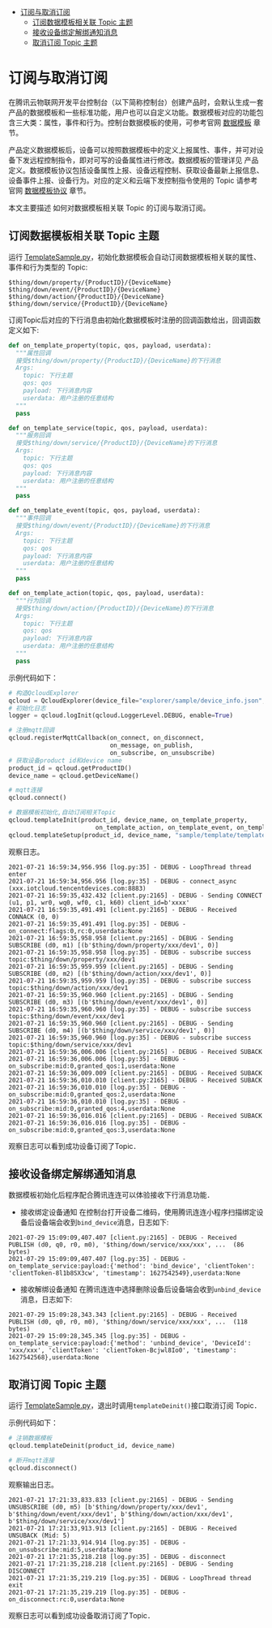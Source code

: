 * [订阅与取消订阅](#订阅与取消订阅)
  * [订阅数据模板相关联 Topic 主题](#订阅数据模板相关联-Topic-主题)
  * [接收设备绑定解绑通知消息](#接收设备绑定解绑通知消息)
  * [取消订阅 Topic 主题](#取消订阅-Topic-主题)

# 订阅与取消订阅

在腾讯云物联网开发平台控制台（以下简称控制台）创建产品时，会默认生成一套产品的数据模板和一些标准功能，用户也可以自定义功能。数据模板对应的功能包含三大类：属性，事件和行为。控制台数据模板的使用，可参考官网 [数据模板](https://cloud.tencent.com/document/product/1081/44921) 章节。

产品定义数据模板后，设备可以按照数据模板中的定义上报属性、事件，并可对设备下发远程控制指令，即对可写的设备属性进行修改。数据模板的管理详见 产品定义。数据模板协议包括设备属性上报、设备远程控制、获取设备最新上报信息、设备事件上报、设备行为。对应的定义和云端下发控制指令使用的 Topic 请参考官网 [数据模板协议](https://cloud.tencent.com/document/product/1081/34916) 章节。

本文主要描述 如何对数据模板相关联 Topic 的订阅与取消订阅。

## 订阅数据模板相关联 Topic 主题

运行 [TemplateSample.py](../../explorer/sample/template/example_template.py)，初始化数据模板会自动订阅数据模板相关联的属性、事件和行为类型的 Topic:
```
$thing/down/property/{ProductID}/{DeviceName}
$thing/down/event/{ProductID}/{DeviceName}
$thing/down/action/{ProductID}/{DeviceName}
$thing/down/service/{ProductID}/{DeviceName}
```
订阅Topic后对应的下行消息由初始化数据模板时注册的回调函数给出，回调函数定义如下:
```python
def on_template_property(topic, qos, payload, userdata):
  """属性回调
  接受$thing/down/property/{ProductID}/{DeviceName}的下行消息
  Args:
    topic: 下行主题
    qos: qos
    payload: 下行消息内容
    userdata: 用户注册的任意结构
  """
  pass

def on_template_service(topic, qos, payload, userdata):
  """服务回调
  接受$thing/down/service/{ProductID}/{DeviceName}的下行消息
  Args:
    topic: 下行主题
    qos: qos
    payload: 下行消息内容
    userdata: 用户注册的任意结构
  """
  pass

def on_template_event(topic, qos, payload, userdata):
  """事件回调
  接受$thing/down/event/{ProductID}/{DeviceName}的下行消息
  Args:
    topic: 下行主题
    qos: qos
    payload: 下行消息内容
    userdata: 用户注册的任意结构
  """
  pass

def on_template_action(topic, qos, payload, userdata):
  """行为回调
  接受$thing/down/action/{ProductID}/{DeviceName}的下行消息
  Args:
    topic: 下行主题
    qos: qos
    payload: 下行消息内容
    userdata: 用户注册的任意结构
  """
  pass
```

示例代码如下：
```python
# 构造QcloudExplorer
qcloud = QcloudExplorer(device_file="explorer/sample/device_info.json", tls=True)
# 初始化日志
logger = qcloud.logInit(qcloud.LoggerLevel.DEBUG, enable=True)

# 注册mqtt回调
qcloud.registerMqttCallback(on_connect, on_disconnect,
                            on_message, on_publish,
                            on_subscribe, on_unsubscribe)
# 获取设备product id和device name
product_id = qcloud.getProductID()
device_name = qcloud.getDeviceName()

# mqtt连接
qcloud.connect()

# 数据模板初始化,自动订阅相关Topic
qcloud.templateInit(product_id, device_name, on_template_property,
                        on_template_action, on_template_event, on_template_service)
qcloud.templateSetup(product_id, device_name, "sample/template/template_config.json")
```

观察日志。
```
2021-07-21 16:59:34,956.956 [log.py:35] - DEBUG - LoopThread thread enter
2021-07-21 16:59:34,956.956 [log.py:35] - DEBUG - connect_async (xxx.iotcloud.tencentdevices.com:8883)
2021-07-21 16:59:35,432.432 [client.py:2165] - DEBUG - Sending CONNECT (u1, p1, wr0, wq0, wf0, c1, k60) client_id=b'xxxx'
2021-07-21 16:59:35,491.491 [client.py:2165] - DEBUG - Received CONNACK (0, 0)
2021-07-21 16:59:35,491.491 [log.py:35] - DEBUG - on_connect:flags:0,rc:0,userdata:None
2021-07-21 16:59:35,958.958 [client.py:2165] - DEBUG - Sending SUBSCRIBE (d0, m1) [(b'$thing/down/property/xxx/dev1', 0)]
2021-07-21 16:59:35,958.958 [log.py:35] - DEBUG - subscribe success topic:$thing/down/property/xxx/dev1
2021-07-21 16:59:35,959.959 [client.py:2165] - DEBUG - Sending SUBSCRIBE (d0, m2) [(b'$thing/down/action/xxx/dev1', 0)]
2021-07-21 16:59:35,959.959 [log.py:35] - DEBUG - subscribe success topic:$thing/down/action/xxx/dev1
2021-07-21 16:59:35,960.960 [client.py:2165] - DEBUG - Sending SUBSCRIBE (d0, m3) [(b'$thing/down/event/xxx/dev1', 0)]
2021-07-21 16:59:35,960.960 [log.py:35] - DEBUG - subscribe success topic:$thing/down/event/xxx/dev1
2021-07-21 16:59:35,960.960 [client.py:2165] - DEBUG - Sending SUBSCRIBE (d0, m4) [(b'$thing/down/service/xxx/dev1', 0)]
2021-07-21 16:59:35,960.960 [log.py:35] - DEBUG - subscribe success topic:$thing/down/service/xxx/dev1
2021-07-21 16:59:36,006.006 [client.py:2165] - DEBUG - Received SUBACK
2021-07-21 16:59:36,006.006 [log.py:35] - DEBUG - on_subscribe:mid:0,granted_qos:1,userdata:None
2021-07-21 16:59:36,009.009 [client.py:2165] - DEBUG - Received SUBACK
2021-07-21 16:59:36,010.010 [client.py:2165] - DEBUG - Received SUBACK
2021-07-21 16:59:36,010.010 [log.py:35] - DEBUG - on_subscribe:mid:0,granted_qos:2,userdata:None
2021-07-21 16:59:36,010.010 [log.py:35] - DEBUG - on_subscribe:mid:0,granted_qos:4,userdata:None
2021-07-21 16:59:36,016.016 [client.py:2165] - DEBUG - Received SUBACK
2021-07-21 16:59:36,016.016 [log.py:35] - DEBUG - on_subscribe:mid:0,granted_qos:3,userdata:None
```
观察日志可以看到成功设备订阅了Topic．

## 接收设备绑定解绑通知消息
数据模板初始化后程序配合腾讯连连可以体验接收下行消息功能．
* 接收绑定设备通知
在控制台打开设备二维码，使用腾讯连连小程序扫描绑定设备后设备端会收到`bind_device`消息，日志如下:
```
2021-07-29 15:09:09,407.407 [client.py:2165] - DEBUG - Received PUBLISH (d0, q0, r0, m0), '$thing/down/service/xxx/xxx', ...  (86 bytes)
2021-07-29 15:09:09,407.407 [log.py:35] - DEBUG - on_template_service:payload:{'method': 'bind_device', 'clientToken': 'clientToken-8l1b8SX3cw', 'timestamp': 1627542549},userdata:None
```

* 接收解绑设备通知
在腾讯连连中选择删除设备后设备端会收到`unbind_device`消息，日志如下:
```
2021-07-29 15:09:28,343.343 [client.py:2165] - DEBUG - Received PUBLISH (d0, q0, r0, m0), '$thing/down/service/xxx/xxx', ...  (118 bytes)
2021-07-29 15:09:28,345.345 [log.py:35] - DEBUG - on_template_service:payload:{'method': 'unbind_device', 'DeviceId': 'xxx/xxx', 'clientToken': 'clientToken-Bcjwl8Io0', 'timestamp': 1627542568},userdata:None
```

## 取消订阅 Topic 主题

运行 [TemplateSample.py](../../explorer/sample/template/example_template.py)，退出时调用`templateDeinit()`接口取消订阅 Topic．

示例代码如下：
```python
# 注销数据模板
qcloud.templateDeinit(product_id, device_name)

# 断开mqtt连接
qcloud.disconnect()
```

观察输出日志。
```
2021-07-21 17:21:33,833.833 [client.py:2165] - DEBUG - Sending UNSUBSCRIBE (d0, m5) [b'$thing/down/property/xxx/dev1', b'$thing/down/event/xxx/dev1', b'$thing/down/action/xxx/dev1', b'$thing/down/service/xxx/dev1']
2021-07-21 17:21:33,913.913 [client.py:2165] - DEBUG - Received UNSUBACK (Mid: 5)
2021-07-21 17:21:33,914.914 [log.py:35] - DEBUG - on_unsubscribe:mid:5,userdata:None
2021-07-21 17:21:35,218.218 [log.py:35] - DEBUG - disconnect
2021-07-21 17:21:35,218.218 [client.py:2165] - DEBUG - Sending DISCONNECT
2021-07-21 17:21:35,219.219 [log.py:35] - DEBUG - LoopThread thread exit
2021-07-21 17:21:35,219.219 [log.py:35] - DEBUG - on_disconnect:rc:0,userdata:None
```
观察日志可以看到成功设备取消订阅了Topic．

